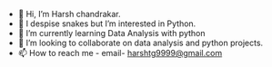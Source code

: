 - 👋 Hi, I’m Harsh chandrakar.
- 👀 I despise snakes but I’m interested in Python.
- 🌱 I’m currently learning Data Analysis with python
- 💞️ I’m looking to collaborate on data analysis and python projects.
- 📫 How to reach me - email- harshtg9999@gmail.com

<!---
Rikashiii/Rikashiii is a ✨ special ✨ repository because its `README.md` (this file) appears on your GitHub profile.
You can click the Preview link to take a look at your changes.
--->
